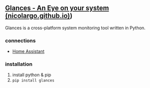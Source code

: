 ## [Glances - An Eye on your system (nicolargo.github.io)](/vault/nicolargo.github.io))

Glances is a cross-platform system monitoring tool written in Python.

### connections
- [Home Assistant](/vault/%F0%9F%93%81developer/Home__Lab__%F0%9F%8F%A0/Home__Assistant.md)

### installation
1. install python & pip
2. `pip install glances`